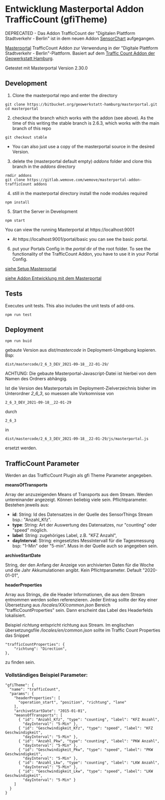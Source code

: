 Entwicklung Masterportal Addon TrafficCount (gfiTheme)
======================================================

DEPRECATED - Das Addon TrafficCount der "Digitalen Plattform Stadtverkehr - Berlin" ist in dem neuen Addon [SensorChart](https://github.com/digitale-plattform-stadtverkehr-berlin/masterportal-addon-sensor-chart) aufgegangen. 

[Masterportal](https://bitbucket.org/geowerkstatt-hamburg/masterportal/src/dev/) TrafficCount Addon zur Verwendung in der "Digitale Plattform Stadtverkehr - Berlin"-Plattform.
Basiert auf dem [Traffic Count Addon der Geowerkstatt Hamburg](https://bitbucket.org/geowerkstatt-hamburg/addons/src/dev/gfiThemes/trafficCount/).

Getestet mit Masterportal Version 2.30.0

## Development

1. Clone the masterportal repo and enter the directory
```
git clone https://bitbucket.org/geowerkstatt-hamburg/masterportal.git
cd masterportal
```

2. checkout the branch which works with the addon (see above). As the time of this writing the stable branch is 2.6.3, which works with the main branch of this repo
```
git checkout stable
```

* You can also just use a copy of the masterportal source in the desired Version.


3. delete the (masterportal default empty) _addons_ folder and clone this branch in the  _addons_ directory
```
rmdir addons
git clone https://gitlab.wemove.com/wemove/masterportal-addon-trafficCount addons
```

4. still in the masterportal directory install the node modules required
```
npm install
```

5. Start the Server in Development
```
npm start
```

You can view the running Masterportal at https://localhost:9001

* At https://localhost:9001/portal/basic you can see the basic portal.

6. put your Portals Config in the _portal_ dir of the root folder. To see the functionality of the TrafficCount Addon, you have to use it in your Portal Config.


[siehe Setup Masterportal](https://bitbucket.org/geowerkstatt-hamburg/masterportal/src/dev/doc/setupDev.md)

[siehe Addon Entwicklung mit dem Masterportal](https://bitbucket.org/geowerkstatt-hamburg/masterportal/src/dev/doc/addOnsVue.md)

## Tests

Executes unit tests. This also includes the unit tests of add-ons.
```
npm run test
```


## Deployment

```
npm run buid
```

gebaute Version aus _dist/mastercode_ in Deployment-Umgebung kopieren.
Bsp:

```
dist/mastercode/2_6_3_DEV_2021-09-18__22-01-29/
```

ACHTUNG:
Die gebaute Masterportal-Javascript-Datei ist hierbei von dem Namen des Ordners abhängig.

Ist die Version des Masterportals im Deployment-Zielverzeichnis bisher im Unterordner _2_6_3_, so muessen alle Vorkomnisse von
```
2_6_3_DEV_2021-09-18__22-01-29
```
durch
```
2_6_3
```
in
```
dist/mastercode/2_6_3_DEV_2021-09-18__22-01-29/js/masterportal.js
```
ersetzt werden.


## TrafficCount Parameter

Werden an das TrafficCount Plugin als gfi Theme Parameter angegeben.

**meansOfTransports**

Array der anzuzeigenden Means of Transports aus dem Stream. Werden untereinander angezeigt. Können beliebig viele sein.
Pflichtparameter. Bestehen jeweils aus:

* **id**: String: Id des Datensatzes in der Quelle des SensorThings Stream bsp.: "Anzahl_Kfz".
* **type**: String: Art der Auswertung des Datensatzes, nur "counting" oder "speed" möglich.
* **label**: String: zugehöriges Label, z.B. "KFZ Anzahl",
* **dayInterval**: String: eingesetztes MessIntervall für die Tagesmessung bsp: "1-Min" oder "5-min". Muss in der Quelle auch so angegeben sein.


**archiveStartDate**

String, der den Anfang der Anzeige von archivierten Daten für die Woche und die Jahr Akkumulationen angibt.
Kein Pflichtparameter. Default "2020-01-01",


**headerProperties**

Array aus Strings, die die Header Informationen, die aus dem Stream entnommen werden sollen referenzieren.
Jeder Eintrag sollte der Key einer Übersetzung aus _/locales/XX/common.json_ Bereich "trafficCountProperties" sein.
Dann erscheint das Label des Headerfelds lokalisiert.

Beispiel _richtung_ entspricht richtung aus Stream. Im englischen übersetzungsfile _/locales/en/common.json_ sollte im Traffic Count Properties das Snippet
```
"trafficCountProperties": {
    "richtung": "Direction",
},
```
zu finden sein.


### Vollständiges Beispiel Parameter:

```
"gfiTheme": {
  "name": "trafficCount",
  "params": {
    "headerProperties": [
      "operation_start", "position", "richtung", "lane"
    ],
    "archiveStartDate": "2015-01-01",
    "meansOfTransports": [
      { "id": "Anzahl_Kfz", "type": "counting", "label": "KFZ Anzahl",
        "dayInterval": "5-Min" },
      { "id": "Geschwindigkeit_Kfz", "type": "speed", "label": "KFZ Geschwindigkeit",
        "dayInterval": "5-Min" },
      { "id": "Anzahl_Pkw", "type": "counting", "label": "PKW Anzahl",
        "dayInterval": "5-Min" },
      { "id": "Geschwindigkeit_Pkw", "type": "speed", "label": "PKW Geschwindigkeit",
        "dayInterval": "5-Min" },
      { "id": "Anzahl_Lkw", "type": "counting", "label": "LKW Anzahl",
        "dayInterval": "5-Min" },
      { "id": "Geschwindigkeit_Lkw", "type": "speed", "label": "LKW Geschwindigkeit",
        "dayInterval": "5-Min" }
    ]
  }
}
```
